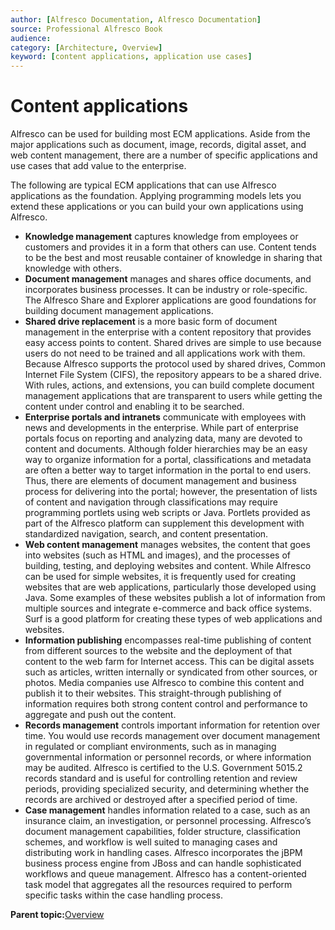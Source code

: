 ```yaml
---
author: [Alfresco Documentation, Alfresco Documentation]
source: Professional Alfresco Book
audience: 
category: [Architecture, Overview]
keyword: [content applications, application use cases]
---
```


# Content applications

Alfresco can be used for building most ECM applications. Aside from the major applications such as document, image, records, digital asset, and web content management, there are a number of specific applications and use cases that add value to the enterprise.

The following are typical ECM applications that can use Alfresco applications as the foundation. Applying programming models lets you extend these applications or you can build your own applications using Alfresco.

-   **Knowledge management** captures knowledge from employees or customers and provides it in a form that others can use. Content tends to be the best and most reusable container of knowledge in sharing that knowledge with others.
-   **Document management** manages and shares office documents, and incorporates business processes. It can be industry or role-specific. The Alfresco Share and Explorer applications are good foundations for building document management applications.
-   **Shared drive replacement** is a more basic form of document management in the enterprise with a content repository that provides easy access points to content. Shared drives are simple to use because users do not need to be trained and all applications work with them. Because Alfresco supports the protocol used by shared drives, Common Internet File System \(CIFS\), the repository appears to be a shared drive. With rules, actions, and extensions, you can build complete document management applications that are transparent to users while getting the content under control and enabling it to be searched.
-   **Enterprise portals and intranets** communicate with employees with news and developments in the enterprise. While part of enterprise portals focus on reporting and analyzing data, many are devoted to content and documents. Although folder hierarchies may be an easy way to organize information for a portal, classifications and metadata are often a better way to target information in the portal to end users. Thus, there are elements of document management and business process for delivering into the portal; however, the presentation of lists of content and navigation through classifications may require programming portlets using web scripts or Java. Portlets provided as part of the Alfresco platform can supplement this development with standardized navigation, search, and content presentation.
-   **Web content management** manages websites, the content that goes into websites \(such as HTML and images\), and the processes of building, testing, and deploying websites and content. While Alfresco can be used for simple websites, it is frequently used for creating websites that are web applications, particularly those developed using Java. Some examples of these websites publish a lot of information from multiple sources and integrate e-commerce and back office systems. Surf is a good platform for creating these types of web applications and websites.
-   **Information publishing** encompasses real-time publishing of content from different sources to the website and the deployment of that content to the web farm for Internet access. This can be digital assets such as articles, written internally or syndicated from other sources, or photos. Media companies use Alfresco to combine this content and publish it to their websites. This straight-through publishing of information requires both strong content control and performance to aggregate and push out the content.
-   **Records management** controls important information for retention over time. You would use records management over document management in regulated or compliant environments, such as in managing governmental information or personnel records, or where information may be audited. Alfresco is certified to the U.S. Government 5015.2 records standard and is useful for controlling retention and review periods, providing specialized security, and determining whether the records are archived or destroyed after a specified period of time.
-   **Case management** handles information related to a case, such as an insurance claim, an investigation, or personnel processing. Alfresco’s document management capabilities, folder structure, classification schemes, and workflow is well suited to managing cases and distributing work in handling cases. Alfresco incorporates the jBPM business process engine from JBoss and can handle sophisticated workflows and queue management. Alfresco has a content-oriented task model that aggregates all the resources required to perform specific tasks within the case handling process.

**Parent topic:**[Overview](../concepts/system-about.md)


